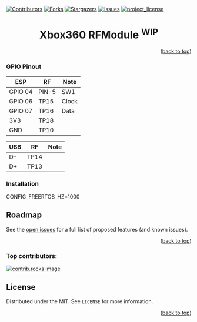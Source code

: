 <!-- Improved compatibility of back to top link: See: https://github.com/othneildrew/Best-README-Template/pull/73 -->
<a id="readme-top"></a>
<!--
*** Thanks for checking out the Best-README-Template. If you have a suggestion
*** that would make this better, please fork the repo and create a pull request
*** or simply open an issue with the tag "enhancement".
*** Don't forget to give the project a star!
*** Thanks again! Now go create something AMAZING! :D
-->



<!-- PROJECT SHIELDS -->
<!--
*** I'm using markdown "reference style" links for readability.
*** Reference links are enclosed in brackets [ ] instead of parentheses ( ).
*** See the bottom of this document for the declaration of the reference variables
*** for contributors-url, forks-url, etc. This is an optional, concise syntax you may use.
*** https://www.markdownguide.org/basic-syntax/#reference-style-links
-->
[![Contributors][contributors-shield]][contributors-url]
[![Forks][forks-shield]][forks-url]
[![Stargazers][stars-shield]][stars-url]
[![Issues][issues-shield]][issues-url]
[![project_license][license-shield]][license-url]
<br />
<h1 align="center">Xbox360 RFModule <sup>WIP</sup></h1>

<!-- ABOUT THE PROJECT -->


<p align="right">(<a href="#readme-top">back to top</a>)</p>

### GPIO Pinout

| ESP | RF | Note |
| --- | --- | --- |
| GPIO 04 | PIN-5 | SW1 |
| GPIO 06 | TP15 | Clock |
| GPIO 07 | TP16 | Data  |
| 3V3 | TP18 |  |
| GND | TP10 |  |

| USB | RF | Note |
| --- | --- | --- |
| D- | TP14 |  |
| D+ | TP13 |  |



### Installation

CONFIG_FREERTOS_HZ=1000

## Roadmap

See the [open issues](https://github.com/oxynatOr/Xbox360RFModule/issues) for a full list of proposed features (and known issues).

<p align="right">(<a href="#readme-top">back to top</a>)</p>


### Top contributors:

<a href="https://github.com/oxynatOr/Xbox360RFModule/graphs/contributors">
  <img src="https://contrib.rocks/image?repo=oxynatOr/Xbox360RFModule" alt="contrib.rocks image" />
</a>

<!-- LICENSE -->
## License

Distributed under the MIT. See `LICENSE` for more information.

<p align="right">(<a href="#readme-top">back to top</a>)</p>


<!-- MARKDOWN LINKS & IMAGES -->
<!-- https://www.markdownguide.org/basic-syntax/#reference-style-links -->
[wip-shield]: https://img.shields.io/github/contributors/oxynatOr/Xbox360RFModule.svg?style=for-the-badge
[contributors-shield]: https://img.shields.io/github/contributors/oxynatOr/Xbox360RFModule.svg?style=for-the-badge
[contributors-url]: https://github.com/oxynatOr/Xbox360RFModule/graphs/contributors
[forks-shield]: https://img.shields.io/github/forks/oxynatOr/Xbox360RFModule.svg?style=for-the-badge
[forks-url]: https://github.com/oxynatOr/Xbox360RFModule/network/members
[stars-shield]: https://img.shields.io/github/stars/oxynatOr/Xbox360RFModule.svg?style=for-the-badge
[stars-url]: https://github.com/oxynatOr/Xbox360RFModule/stargazers
[issues-shield]: https://img.shields.io/github/issues/oxynatOr/Xbox360RFModule.svg?style=for-the-badge
[issues-url]: https://github.com/oxynatOr/Xbox360RFModule/issues
[license-shield]: https://img.shields.io/github/license/oxynatOr/Xbox360RFModule.svg?style=for-the-badge
[license-url]: https://github.com/oxynatOr/Xbox360RFModule/blob/main/LICENSE
[Next.js]: https://img.shields.io/badge/next.js-000000?style=for-the-badge&logo=nextdotjs&logoColor=white
[Next-url]: https://nextjs.org/
[React.js]: https://img.shields.io/badge/React-20232A?style=for-the-badge&logo=react&logoColor=61DAFB
[React-url]: https://reactjs.org/
[Vue.js]: https://img.shields.io/badge/Vue.js-35495E?style=for-the-badge&logo=vuedotjs&logoColor=4FC08D
[Vue-url]: https://vuejs.org/
[Angular.io]: https://img.shields.io/badge/Angular-DD0031?style=for-the-badge&logo=angular&logoColor=white
[Angular-url]: https://angular.io/
[Svelte.dev]: https://img.shields.io/badge/Svelte-4A4A55?style=for-the-badge&logo=svelte&logoColor=FF3E00
[Svelte-url]: https://svelte.dev/
[Laravel.com]: https://img.shields.io/badge/Laravel-FF2D20?style=for-the-badge&logo=laravel&logoColor=white
[Laravel-url]: https://laravel.com
[Bootstrap.com]: https://img.shields.io/badge/Bootstrap-563D7C?style=for-the-badge&logo=bootstrap&logoColor=white
[Bootstrap-url]: https://getbootstrap.com
[JQuery.com]: https://img.shields.io/badge/jQuery-0769AD?style=for-the-badge&logo=jquery&logoColor=white
[JQuery-url]: https://jquery.com 
